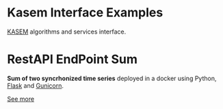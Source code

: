 # Kasem Interface Examples

[KASEM](https://www.predict.fr/produits-services/logiciels/) algorithms and services interface.

# RestAPI EndPoint Sum 

**Sum of two syncrhonized time series**  deployed in a docker using Python, [Flask](https://flask.palletsprojects.com/) and [Gunicorn](https://gunicorn.org/).

[See more](RestAPI_EndPoint_Sum/README.md)
